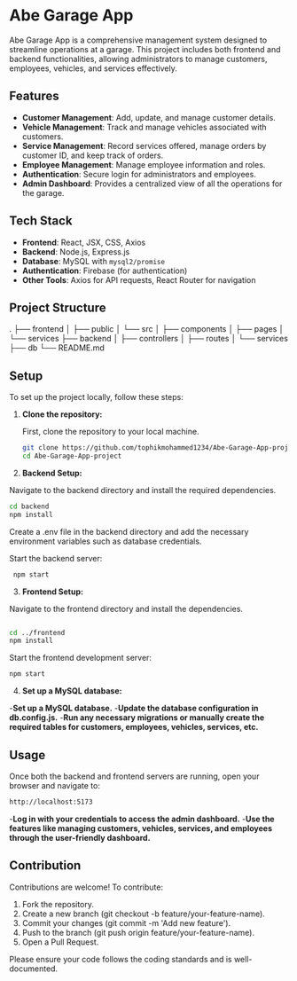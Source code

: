 # Abe Garage App

Abe Garage App is a comprehensive management system designed to streamline operations at a garage. This project includes both frontend and backend functionalities, allowing administrators to manage customers, employees, vehicles, and services effectively.

## Features

- **Customer Management**: Add, update, and manage customer details.
- **Vehicle Management**: Track and manage vehicles associated with customers.
- **Service Management**: Record services offered, manage orders by customer ID, and keep track of orders.
- **Employee Management**: Manage employee information and roles.
- **Authentication**: Secure login for administrators and employees.
- **Admin Dashboard**: Provides a centralized view of all the operations for the garage.

## Tech Stack

- **Frontend**: React, JSX, CSS, Axios
- **Backend**: Node.js, Express.js
- **Database**: MySQL with `mysql2/promise`
- **Authentication**: Firebase (for authentication)
- **Other Tools**: Axios for API requests, React Router for navigation

## Project Structure

. ├── frontend │ ├── public │ └── src │ ├── components │ ├── pages │ └── services ├── backend │ ├── controllers │ ├── routes │ └── services ├── db └── README.md


## Setup

To set up the project locally, follow these steps:

1. **Clone the repository:**

   First, clone the repository to your local machine.

   ```bash
   git clone https://github.com/tophikmohammed1234/Abe-Garage-App-project.git
   cd Abe-Garage-App-project
   
2. **Backend Setup:**

  Navigate to the backend directory and install the required dependencies.

   ```bash
  cd backend
  npm install
```
Create a .env file in the backend directory and add the necessary environment variables such as database credentials.

Start the backend server:

 ```bash
  npm start
```

3. **Frontend Setup:**
   
Navigate to the frontend directory and install the dependencies.

```bash

cd ../frontend
npm install
```

Start the frontend development server:

```bash
npm start
```

4. **Set up a MySQL database:**
   
-**Set up a MySQL database.**
-**Update the database configuration in db.config.js.**
-**Run any necessary migrations or manually create the required tables for customers, employees, vehicles, services, etc.**

## Usage

Once both the backend and frontend servers are running, open your browser and navigate to:

```bash
http://localhost:5173
```

-**Log in with your credentials to access the admin dashboard.**
-**Use the features like managing customers, vehicles, services, and employees through the user-friendly dashboard.**

## Contribution

Contributions are welcome! To contribute:

1. Fork the repository.
2. Create a new branch (git checkout -b feature/your-feature-name).
3. Commit your changes (git commit -m 'Add new feature').
4. Push to the branch (git push origin feature/your-feature-name).
5. Open a Pull Request.

Please ensure your code follows the coding standards and is well-documented.




